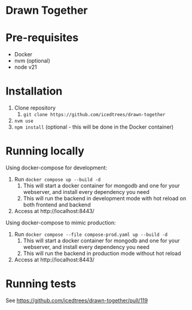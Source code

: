 # Drawn Together

# Pre-requisites

- Docker
- nvm (optional)
- node v21

# Installation

1. Clone repository
   1. `git clone https://github.com/icedtrees/drawn-together`
2. `nvm use`
3. `npm install` (optional - this will be done in the Docker container)

# Running locally

Using docker-compose for development:

1. Run `docker compose up --build -d`
   1. This will start a docker container for mongodb and one for your webserver, and install every dependency you need
   2. This will run the backend in development mode with hot reload on both 
      frontend and backend
2. Access at http://localhost:8443/

Using docker-compose to mimic production:

1. Run `docker compose --file compose-prod.yaml up --build -d`
    1. This will start a docker container for mongodb and one for your webserver, and install every dependency you need
    2. This will run the backend in production mode without hot reload
2. Access at http://localhost:8443/

# Running tests

See https://github.com/icedtrees/drawn-together/pull/119
